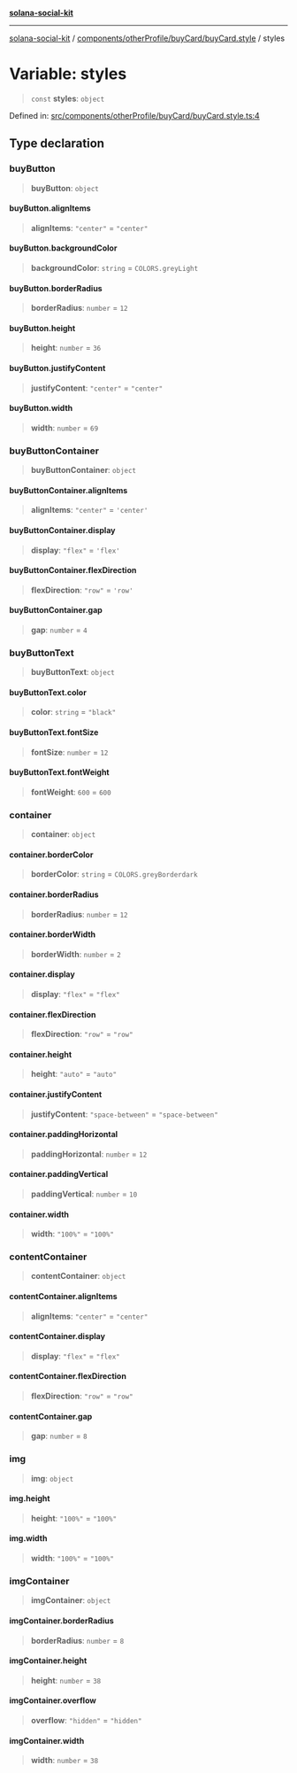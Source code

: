 [**solana-social-kit**](../../../../../README.md)

***

[solana-social-kit](../../../../../README.md) / [components/otherProfile/buyCard/buyCard.style](../README.md) / styles

# Variable: styles

> `const` **styles**: `object`

Defined in: [src/components/otherProfile/buyCard/buyCard.style.ts:4](https://github.com/SendArcade/solana-social-starter/blob/03568260ca96ed63f77049843c721de1cb011893/src/components/otherProfile/buyCard/buyCard.style.ts#L4)

## Type declaration

### buyButton

> **buyButton**: `object`

#### buyButton.alignItems

> **alignItems**: `"center"` = `"center"`

#### buyButton.backgroundColor

> **backgroundColor**: `string` = `COLORS.greyLight`

#### buyButton.borderRadius

> **borderRadius**: `number` = `12`

#### buyButton.height

> **height**: `number` = `36`

#### buyButton.justifyContent

> **justifyContent**: `"center"` = `"center"`

#### buyButton.width

> **width**: `number` = `69`

### buyButtonContainer

> **buyButtonContainer**: `object`

#### buyButtonContainer.alignItems

> **alignItems**: `"center"` = `'center'`

#### buyButtonContainer.display

> **display**: `"flex"` = `'flex'`

#### buyButtonContainer.flexDirection

> **flexDirection**: `"row"` = `'row'`

#### buyButtonContainer.gap

> **gap**: `number` = `4`

### buyButtonText

> **buyButtonText**: `object`

#### buyButtonText.color

> **color**: `string` = `"black"`

#### buyButtonText.fontSize

> **fontSize**: `number` = `12`

#### buyButtonText.fontWeight

> **fontWeight**: `600` = `600`

### container

> **container**: `object`

#### container.borderColor

> **borderColor**: `string` = `COLORS.greyBorderdark`

#### container.borderRadius

> **borderRadius**: `number` = `12`

#### container.borderWidth

> **borderWidth**: `number` = `2`

#### container.display

> **display**: `"flex"` = `"flex"`

#### container.flexDirection

> **flexDirection**: `"row"` = `"row"`

#### container.height

> **height**: `"auto"` = `"auto"`

#### container.justifyContent

> **justifyContent**: `"space-between"` = `"space-between"`

#### container.paddingHorizontal

> **paddingHorizontal**: `number` = `12`

#### container.paddingVertical

> **paddingVertical**: `number` = `10`

#### container.width

> **width**: `"100%"` = `"100%"`

### contentContainer

> **contentContainer**: `object`

#### contentContainer.alignItems

> **alignItems**: `"center"` = `"center"`

#### contentContainer.display

> **display**: `"flex"` = `"flex"`

#### contentContainer.flexDirection

> **flexDirection**: `"row"` = `"row"`

#### contentContainer.gap

> **gap**: `number` = `8`

### img

> **img**: `object`

#### img.height

> **height**: `"100%"` = `"100%"`

#### img.width

> **width**: `"100%"` = `"100%"`

### imgContainer

> **imgContainer**: `object`

#### imgContainer.borderRadius

> **borderRadius**: `number` = `8`

#### imgContainer.height

> **height**: `number` = `38`

#### imgContainer.overflow

> **overflow**: `"hidden"` = `"hidden"`

#### imgContainer.width

> **width**: `number` = `38`
